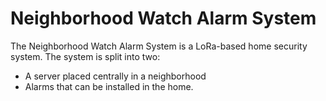 # Neighborhood Watch Alarm System
The Neighborhood Watch Alarm System is a LoRa-based home security system.
The system is split into two: 
  - A server placed centrally in a neighborhood
  - Alarms that can be installed in the home.
 
